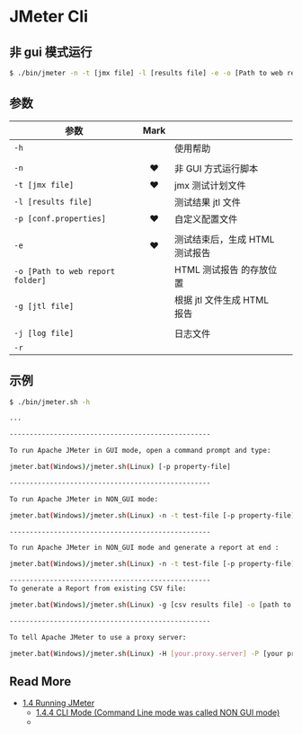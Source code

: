 # JMeter Cli






## 非 gui 模式运行

``` bash
$ ./bin/jmeter -n -t [jmx file] -l [results file] -e -o [Path to web report folder]
```



## 参数

| 参数                             | Mark |                                |      |
| -------------------------------- | :--: | ------------------------------ | ---- |
| `-h`                             |      | 使用帮助                       |      |
|                                  |      |                                |      |
| `-n`                             |  ❤   | 非 GUI 方式运行脚本            |      |
| `-t [jmx file]`                  |  ❤   | jmx 测试计划文件               |      |
| `-l [results file]`              |      | 测试结果 jtl 文件              |      |
| `-p [conf.properties]`           |  ❤   | 自定义配置文件                 |      |
|                                  |      |                                |      |
| `-e`                             |  ❤   | 测试结束后，生成 HTML 测试报告 |      |
| `-o [Path to web report folder]` |      | HTML 测试报告 的存放位置       |      |
| `-g [jtl file]`                  |      | 根据 jtl 文件生成 HTML 报告    |      |
|                                  |      |                                |      |
| `-j [log file]`                  |      | 日志文件                       |      |
| `-r`                             |      |                                |      |



## 示例

```bash
$ ./bin/jmeter.sh -h

...

--------------------------------------------------

To run Apache JMeter in GUI mode, open a command prompt and type:

jmeter.bat(Windows)/jmeter.sh(Linux) [-p property-file]

--------------------------------------------------

To run Apache JMeter in NON_GUI mode:

jmeter.bat(Windows)/jmeter.sh(Linux) -n -t test-file [-p property-file] [-l results-file] [-j log-file]

--------------------------------------------------

To run Apache JMeter in NON_GUI mode and generate a report at end :

jmeter.bat(Windows)/jmeter.sh(Linux) -n -t test-file [-p property-file] [-l results-file] [-j log-file] -e -o [Path to output folder]

--------------------------------------------------
To generate a Report from existing CSV file:

jmeter.bat(Windows)/jmeter.sh(Linux) -g [csv results file] -o [path to output folder (empty or not existing)]

--------------------------------------------------

To tell Apache JMeter to use a proxy server:

jmeter.bat(Windows)/jmeter.sh(Linux) -H [your.proxy.server] -P [your proxy server port]
```



## Read More

- [1.4 Running JMeter](https://jmeter.apache.org/usermanual/get-started.html#running)
  - [1.4.4 CLI Mode (Command Line mode was called NON GUI mode)](https://jmeter.apache.org/usermanual/get-started.html#non_gui)
  - 